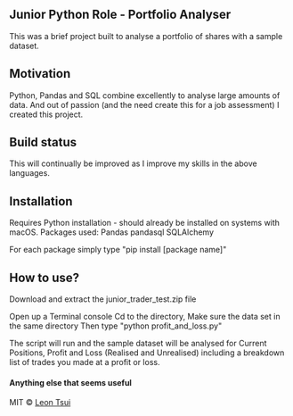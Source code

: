 ## Junior Python Role - Portfolio Analyser
This was a brief project built to analyse a portfolio of shares with a sample dataset. 

## Motivation
Python, Pandas and SQL combine excellently to analyse large amounts of data. 
And out of passion (and the need create this for a job assessment) I created this project.

## Build status

This will continually be improved as I improve my skills in the above languages. 

## Installation
Requires Python installation - should already be installed on systems with macOS. 
Packages used: 
Pandas
pandasql
SQLAlchemy

For each package simply type "pip install [package name]"

## How to use?
Download and extract the junior_trader_test.zip file

Open up a Terminal console
Cd to the directory, 
Make sure the data set in the same directory 
Then type "python profit_and_loss.py"

The script will run and the sample dataset will be analysed for Current Positions, Profit and Loss (Realised and Unrealised) including a breakdown list of trades you made at a profit or loss.

#### Anything else that seems useful

MIT © [Leon Tsui]()
